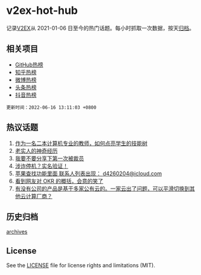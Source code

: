 # v2ex-hot-hub

 记录[V2EX](https://www.v2ex.com/)从 2021-01-06 日至今的热门话题。每小时抓取一次数据，按天[归档](archives)。
 
 ## 相关项目

- [GitHub热榜](https://github.com/snaildev/github-hot-hub)
- [知乎热榜](https://github.com/snaildev/zhihu-hot-hub)
- [微博热榜](https://github.com/snaildev/weibo-hot-hub)
- [头条热榜](https://github.com/snaildev/toutiao-hot-hub)
- [抖音热榜](https://github.com/snaildev/douyin-hot-hub)


 `更新时间：2022-06-16 13:11:03 +0800`

## 热议话题

1. [作为一名二本计算机专业的教师，如何点亮学生的技能树](https://www.v2ex.com/t/859822)
1. [老实人的神奇经历](https://www.v2ex.com/t/859962)
1. [我要不要分享下第一次被裁员](https://www.v2ex.com/t/859781)
1. [涉诈停机？实名验证！](https://www.v2ex.com/t/859775)
1. [苹果查找功能里面 联系人列表出现： d4260204@icloud.com](https://www.v2ex.com/t/859750)
1. [看到网友对 OKR 的概括，会意的笑了](https://www.v2ex.com/t/859751)
1. [有没有公司的产品是基于多家公有云的。一家云出了问题，可以平滑切换到其他云计算厂商？](https://www.v2ex.com/t/859841)

## 历史归档

[archives](archives)

## License

See the [LICENSE](LICENSE) file for license rights and limitations (MIT).
